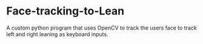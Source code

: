 # Face-tracking-to-Lean
A custom python program that uses OpenCV to track the users face to track left and right leaning as keyboard inputs.
